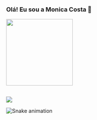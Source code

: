 ### Olá! Eu sou a Monica Costa 👋

<div align="left">
  <a href="https://github.com/monicamacedocost">
  <img height="180em" src="https://github-readme-stats.vercel.app/api?username=monicamacedocost&show_icons=true&theme=dracula&include_all_commits=true&count_private=true"/>
</div>
  
  ##

  <div> 
  <a href = "mailto:monicamacedocost@gmail.com"><img src="https://img.shields.io/badge/-Gmail-%23333?style=for-the-badge&logo=gmail&logoColor=white" target="_blank"></a>

 
  ![Snake animation](https://github.com/monicamacedocost/monicamacedocost/blob/output/github-contribution-grid-snake.svg)
 
</div>
    
